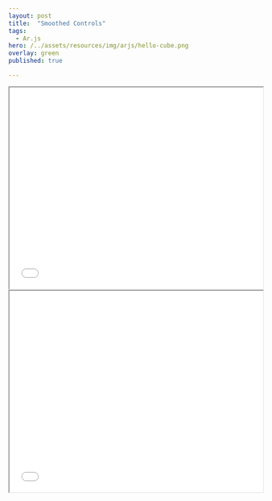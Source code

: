 ```yaml
---
layout: post
title:  "Smoothed Controls"
tags:
  - Ar.js
hero: /../assets/resources/img/arjs/hello-cube.png
overlay: green
published: true

---
```


<iframe width="100%" height="400px;" src="/../assets/resources/html/arjs/smoothedControls.html"></iframe>

<div></div>

<iframe width="100%" height="400px;" src="/../assets/resources/html/arjs/smoothedControls.html"></iframe>
